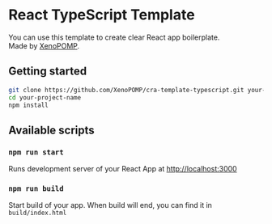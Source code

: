 # React TypeScript Template
You can use this template to create clear React app boilerplate. \
Made by [XenoPOMP](https://github.com/XenoPOMP).

## Getting started
```bash
git clone https://github.com/XenoPOMP/cra-template-typescript.git your-project-name
cd your-project-name
npm install
```

## Available scripts
### ``npm run start``
Runs development server of your React App at [http://localhost:3000](http://localhost:3000)

### ``npm run build``
Start build of your app. When build will end, you can find it in ``build/index.html``